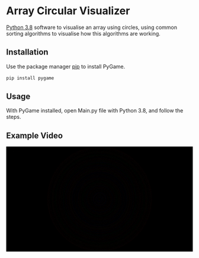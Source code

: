 # Array Circular Visualizer
[Python 3.8](https://www.python.org/) software to visualise an array using circles, using common sorting algorithms to visualise how this algorithms are working.
## Installation

Use the package manager [pip](https://pip.pypa.io/en/stable/) to install PyGame.

```bash
pip install pygame
```

## Usage
With PyGame installed, open Main.py file with Python 3.8, and follow the steps.

## Example Video
![](GIFs/InsertionSort.gif)
